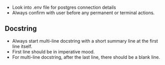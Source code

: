 - Look into .env file for postgres connection details
- Always confirm with user before any permanent or terminal actions.

## Docstring
- Always start multi-line docstring with a short summary line at the first line itself.
- First line should be in imperative mood.
- For multi-line docstring, after the last line, there should be a blank line.